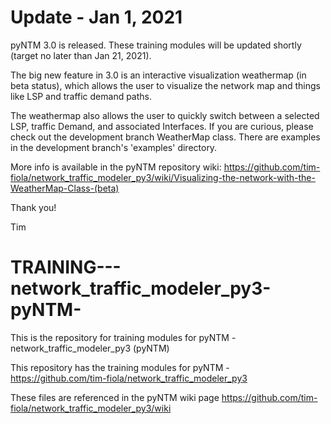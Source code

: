 # Update - Jan 1, 2021

pyNTM 3.0 is released. These training modules will be updated shortly (target no later than Jan 21, 2021).

The big new feature in 3.0 is an interactive visualization weathermap (in beta status), which allows the user to visualize the network map and things like LSP and traffic demand paths.  

The weathermap also allows the user to quickly switch between a selected LSP, traffic Demand, and associated Interfaces.  If you are curious, please check out the development branch WeatherMap class.  There are examples in the development branch's 'examples' directory.  

More info is available in the pyNTM repository wiki: https://github.com/tim-fiola/network_traffic_modeler_py3/wiki/Visualizing-the-network-with-the-WeatherMap-Class-(beta)

Thank you!

Tim

# TRAINING---network_traffic_modeler_py3-pyNTM-
This is the repository for training modules for pyNTM - network_traffic_modeler_py3 (pyNTM) 

This repository has the training modules for pyNTM - https://github.com/tim-fiola/network_traffic_modeler_py3

These files are referenced in the pyNTM wiki page https://github.com/tim-fiola/network_traffic_modeler_py3/wiki
